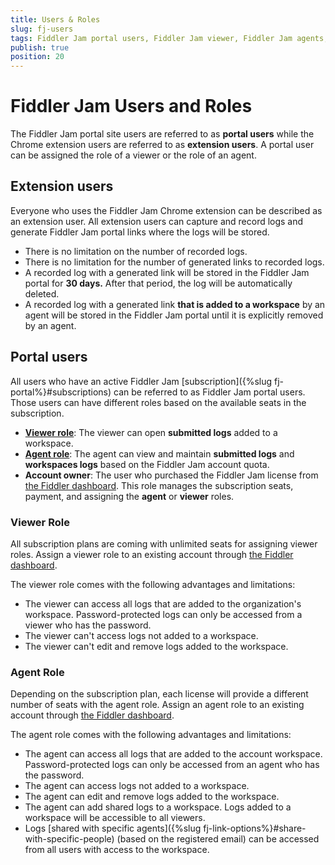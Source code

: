 ```yaml
---
title: Users & Roles
slug: fj-users
tags: Fiddler Jam portal users, Fiddler Jam viewer, Fiddler Jam agents, Jam extension users
publish: true
position: 20
---
```



# Fiddler Jam Users and Roles

The Fiddler Jam portal site users are referred to as **portal users** while the Chrome extension users are referred to as **extension users**. A portal user can be assigned the role of a viewer or the role of an agent.

## Extension users 

Everyone who uses the Fiddler Jam Chrome extension can be described as an extension user. All extension users can capture and record logs and generate Fiddler Jam portal links where the logs will be stored. 
- There is no limitation on the number of recorded logs.
- There is no limitation for the number of generated links to recorded logs.
- A recorded log with a generated link will be stored in the Fiddler Jam portal for **30 days.** After that period, the log will be automatically deleted.
- A recorded log with a generated link **that is added to a workspace** by an agent will be stored in the Fiddler Jam portal until it is explicitly removed by an agent.

## Portal users

All users who have an active Fiddler Jam [subscription]({%slug fj-portal%}#subscriptions) can be referred to as Fiddler Jam portal users. Those users can have different roles based on the available seats in the subscription.

- [**Viewer role**](#viewer-role): The viewer can open **submitted logs** added to a workspace.
- [**Agent role**](#agent-role): The agent can view and maintain **submitted logs** and **workspaces logs** based on the Fiddler Jam account quota.
- **Account owner**: The user who purchased the Fiddler Jam license from [the Fiddler dashboard](https://dashboard.getfiddler.com/). This role manages the subscription seats, payment, and assigning the **agent** or **viewer** roles.


### Viewer Role

All subscription plans are coming with unlimited seats for assigning viewer roles. Assign a viewer role to an existing account through [the Fiddler dashboard](https://dashboard.getfiddler.com).

The viewer role comes with the following advantages and limitations:

- The viewer can access all logs that are added to the organization's workspace. Password-protected logs can only be accessed from a viewer who has the password.
- The viewer can't access logs not added to a workspace.
- The viewer can't edit and remove logs added to the workspace.


### Agent Role

Depending on the subscription plan, each license will provide a different number of seats with the agent role. Assign an agent role to an existing account through [the Fiddler dashboard](https://dashboard.getfiddler.com).

The agent role comes with the following advantages and limitations:

- The agent can access all logs that are added to the account workspace. Password-protected logs can only be accessed from an agent who has the password.
- The agent can access logs not added to a workspace.
- The agent can edit and remove logs added to the workspace.
- The agent can add shared logs to a workspace. Logs added to a workspace will be accessible to all viewers.
- Logs [shared with specific agents]({%slug fj-link-options%}#share-with-specific-people) (based on the registered email) can be accessed from all users with access to the workspace.
